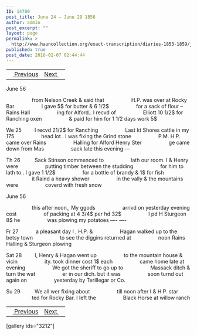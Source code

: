 ```yaml
---
ID: 14700
post_title: June 24 – June 29 1856
author: admin
post_excerpt: ""
layout: page
permalink: >
  http://www.hauncollection.org/exact-transcription/diaries-1853-1859/june-24-june-29-1856/
published: true
post_date: 2016-02-07 02:44:44
---
```

<table style="width: 100%;" align="center">
<tbody>
<tr>
<td><a href="http://www.hauncollection.org/version-2/diaries-1853-1859/june-16-june-24-1856/"><img src="https://lh3.googleusercontent.com/-EFJpxxNiPNw/VqgtWBCZrMI/AAAAAAAAAFU/WfY4lPFWWkg/s800-Ic42/Soeb-Plain-Arrows-8-10px.png" alt="" width="10" height="10" /> Previous</a></td>
<td style="text-align: right;"><a href="http://www.hauncollection.org/version-2/diaries-1853-1859/june-29-july-5-1856/">Next <img src="https://lh3.googleusercontent.com/-67k0cYlpXHw/VqgtWKz1MXI/AAAAAAAAAFU/k9PW_Piyurk/s800-Ic42/Soeb-Plain-Arrows-5-10px.png" alt="" width="10" height="10" /></a></td>
</tr>
</tbody>
</table>
June 56

<span style="margin-left: 70px;">from Nelson Creek &amp; said that
<span style="margin-left: 70px;">H.P. was over at Rocky Bar
<span style="margin-left: 70px;">I gave 5$ for butter &amp; 6 1/2$
<span style="margin-left: 70px;">for a sack of flour – Rains Hall
<span style="margin-left: 70px;">ing for Alford.. I recvd of
<span style="margin-left: 70px;">Elliott 10 1/2$ for Ranching oxen
<span style="margin-left: 70px;">&amp; paid for him for 1 1/2 days work 5$</span></span></span></span></span></span></span>

We 25         I recvd 21/2$ for Ranching
<span style="margin-left: 70px;">Last kt Shores cattle in my 175
<span style="margin-left: 70px;">head lot . I was fixing the Grind stone
<span style="margin-left: 70px;">P.M. H.P. came over Rains
<span style="margin-left: 70px;">Halling for Alford Henry Ster
<span style="margin-left: 70px;">ge came down from Mas
<span style="margin-left: 70px;">sack late this evening —</span></span></span></span></span></span>

Th 26          Sack Stinson commenced to
<span style="margin-left: 70px;">lath our room. I &amp; Henry were
<span style="margin-left: 70px;">putting timber between the studding
<span style="margin-left: 70px;">for him to lath to.. I gave 1 1/2$
<span style="margin-left: 70px;">for a bottle of brandy &amp; 1$ for fish
<span style="margin-left: 70px;">it Raind a heavy shower
<span style="margin-left: 70px;">in the vally &amp; the mountains were
<span style="margin-left: 70px;">coverd with fresh snow</span></span></span></span></span></span></span>

June 56

<span style="margin-left: 70px;">this after noon,, My ggods
<span style="margin-left: 70px;">arrivd on yesterday evening cost
<span style="margin-left: 70px;">of packing at 4 3/4$ per hd 32$
<span style="margin-left: 70px;">I pd H Sturgeon 8$ he
<span style="margin-left: 70px;">was plowing my potatoes —- —-</span></span></span></span></span>

Fr 27            a pleasant day I , H.P. &amp;
<span style="margin-left: 70px;">Hagan walked up to the betsy town
<span style="margin-left: 70px;">to see the diggins returned at
<span style="margin-left: 70px;">noon Rains Halling &amp; Sturgeon plowing</span></span></span>

Sat 28         I, Henry &amp; Hagan went up
<span style="margin-left: 70px;">to the mountain house &amp; vicin
<span style="margin-left: 70px;">ity. took dinner cost 1$ each
<span style="margin-left: 70px;">came home late at evening
<span style="margin-left: 70px;">We got the sheriff to go up to
<span style="margin-left: 70px;">Massack ditch &amp; turn the wat
<span style="margin-left: 70px;">er in our dich. but it was
<span style="margin-left: 70px;">soon turnd out again on
<span style="margin-left: 70px;">yesterday by Terillegar or Co.</span></span></span></span></span></span></span></span>

Su 29          We all wer fixing about
<span style="margin-left: 70px;">till noon after I &amp; H.P. star
<span style="margin-left: 70px;">ted for Rocky Bar. I left the
<span style="margin-left: 70px;">Black Horse at willow ranch</span></span></span>
<table style="width: 100%;" align="center">
<tbody>
<tr>
<td><a href="http://www.hauncollection.org/version-2/diaries-1853-1859/june-16-june-24-1856/"><img src="https://lh3.googleusercontent.com/-EFJpxxNiPNw/VqgtWBCZrMI/AAAAAAAAAFU/WfY4lPFWWkg/s800-Ic42/Soeb-Plain-Arrows-8-10px.png" alt="" width="10" height="10" /> Previous</a></td>
<td style="text-align: right;"><a href="http://www.hauncollection.org/version-2/diaries-1853-1859/june-29-july-5-1856/">Next <img src="https://lh3.googleusercontent.com/-67k0cYlpXHw/VqgtWKz1MXI/AAAAAAAAAFU/k9PW_Piyurk/s800-Ic42/Soeb-Plain-Arrows-5-10px.png" alt="" width="10" height="10" /></a></td>
</tr>
</tbody>
</table>
[gallery ids="3212"]